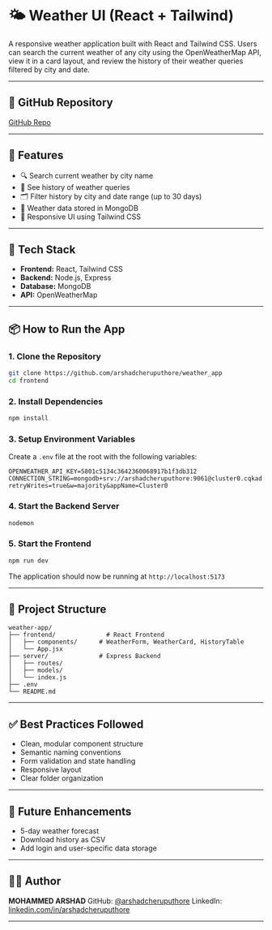 # 🌤️ Weather UI (React + Tailwind)

A responsive weather application built with React and Tailwind CSS. Users can search the current weather of any city using the OpenWeatherMap API, view it in a card layout, and review the history of their weather queries filtered by city and date.

---

## 🔗 GitHub Repository

[GitHub Repo](https://github.com/arshadcheruputhore/weather_app)

---

## 🚀 Features

* 🔍 Search current weather by city name
* 📅 See history of weather queries
* 🗂️ Filter history by city and date range (up to 30 days)
* 💾 Weather data stored in MongoDB
* 📱 Responsive UI using Tailwind CSS

---

## 🧰 Tech Stack

* **Frontend:** React, Tailwind CSS
* **Backend:** Node.js, Express
* **Database:** MongoDB
* **API:** OpenWeatherMap

---

## 📦 How to Run the App

### 1. Clone the Repository

```bash
git clone https://github.com/arshadcheruputhore/weather_app
cd frontend
```

### 2. Install Dependencies

```bash
npm install
```

### 3. Setup Environment Variables

Create a `.env` file at the root with the following variables:

```env
OPENWEATHER_API_KEY=5801c5134c3642360068917b1f3db312
CONNECTION_STRING=mongodb+srv://arshadcheruputhore:9061@cluster0.cqkad.mongodb.net/projectFairDB?retryWrites=true&w=majority&appName=Cluster0
```

### 4. Start the Backend Server

```bash
nodemon
```

### 5. Start the Frontend

```bash
npm run dev
```

The application should now be running at `http://localhost:5173`

---

## 📁 Project Structure

```
weather-app/
├── frontend/              # React Frontend
│   ├── components/      # WeatherForm, WeatherCard, HistoryTable
│   └── App.jsx
├── server/              # Express Backend
│   ├── routes/
│   ├── models/
│   └── index.js
├── .env
└── README.md

```

---

## ✅ Best Practices Followed

* Clean, modular component structure
* Semantic naming conventions
* Form validation and state handling
* Responsive layout
* Clear folder organization

---

## 🧪 Future Enhancements

* 5-day weather forecast
* Download history as CSV
* Add login and user-specific data storage

---

## 👨‍💻 Author

**MOHAMMED ARSHAD**
GitHub: [@arshadcheruputhore](https://github.com/arshadcheruputhore)
LinkedIn: [linkedin.com/in/arshadcheruputhore](https://linkedin.com/in/arshadcheruputhore)

---
